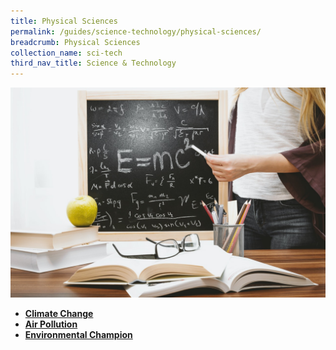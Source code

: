```yaml
---
title: Physical Sciences
permalink: /guides/science-technology/physical-sciences/
breadcrumb: Physical Sciences
collection_name: sci-tech
third_nav_title: Science & Technology
---
```

<img src="/images/category/physical-science.jpg" alt="physical science banner" style="width:800px;" />

- [**Climate Change**](/guides/science-technology/physical-sciences/climate-change)
- [**Air Pollution**](/guides/science-technology/physical-sciences/air-pollution)
- [**Environmental Champion**](/guides/science-technology/physical-sciences/environmental-champion)